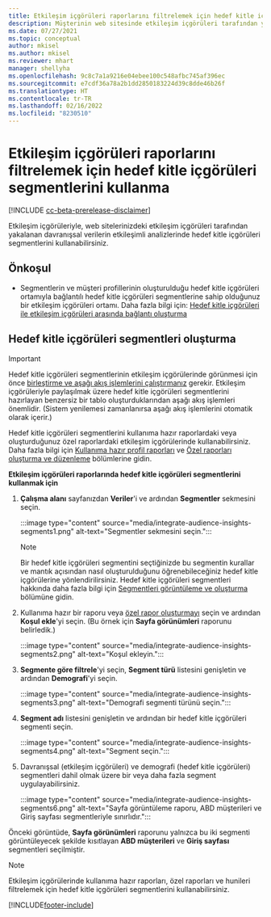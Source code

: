 ```yaml
---
title: Etkileşim içgörüleri raporlarını filtrelemek için hedef kitle içgörüleri segmentlerini kullanma
description: Müşterinin web sitesinde etkileşim içgörüleri tarafından yakalanan davranışsal verilerin etkileşimli analizlerinde hedef kitle içgörüleri segmentlerini kullanın.
ms.date: 07/27/2021
ms.topic: conceptual
author: mkisel
ms.author: mkisel
ms.reviewer: mhart
manager: shellyha
ms.openlocfilehash: 9c8c7a1a9216e04ebee100c548afbc745af396ec
ms.sourcegitcommit: e7cdf36a78a2b1dd2850183224d39c8dde46b26f
ms.translationtype: HT
ms.contentlocale: tr-TR
ms.lasthandoff: 02/16/2022
ms.locfileid: "8230510"
---
```

# <a name="use-audience-insights-segments-to-filter-engagement-insights-reports"></a>Etkileşim içgörüleri raporlarını filtrelemek için hedef kitle içgörüleri segmentlerini kullanma

[!INCLUDE [cc-beta-prerelease-disclaimer](includes/cc-beta-prerelease-disclaimer.md)]

Etkileşim içgörüleriyle, web sitelerinizdeki etkileşim içgörüleri tarafından yakalanan davranışsal verilerin etkileşimli analizlerinde hedef kitle içgörüleri segmentlerini kullanabilirsiniz.

## <a name="prerequisite"></a>Önkoşul

- Segmentlerin ve müşteri profillerinin oluşturulduğu hedef kitle içgörüleri ortamıyla bağlantılı hedef kitle içgörüleri segmentlerine sahip olduğunuz bir etkileşim içgörüleri ortamı. Daha fazla bilgi için: [Hedef kitle içgörüleri ile etkileşim içgörüleri arasında bağlantı oluşturma](integrate-audience-insights-engagement-insights.md)

## <a name="create-audience-insights-segments"></a>Hedef kitle içgörüleri segmentleri oluşturma 

> [!IMPORTANT]
> Hedef kitle içgörüleri segmentlerinin etkileşim içgörülerinde görünmesi için önce [birleştirme ve aşağı akış işlemlerini çalıştırmanız](../audience-insights/merge-entities.md) gerekir. Etkileşim içgörüleriyle paylaşılmak üzere hedef kitle içgörüleri segmentlerini hazırlayan benzersiz bir tablo oluşturduklarından aşağı akış işlemleri önemlidir. (Sistem yenilemesi zamanlanırsa aşağı akış işlemlerini otomatik olarak içerir.)

Hedef kitle içgörüleri segmentlerini kullanıma hazır raporlardaki veya oluşturduğunuz özel raporlardaki etkileşim içgörülerinde kullanabilirsiniz. Daha fazla bilgi için [Kullanıma hazır profil raporları](profile-reports.md) ve [Özel raporları oluşturma ve düzenleme](custom-reports.md) bölümlerine gidin.

**Etkileşim içgörüleri raporlarında hedef kitle içgörüleri segmentlerini kullanmak için**

1. **Çalışma alanı** sayfanızdan **Veriler**'i ve ardından **Segmentler** sekmesini seçin.

    :::image type="content" source="media/integrate-audience-insights-segments1.png" alt-text="Segmentler sekmesini seçin.":::

   >[!NOTE]
   > Bir hedef kitle içgörüleri segmentini seçtiğinizde bu segmentin kurallar ve mantık açısından nasıl oluşturulduğunu öğrenebileceğiniz hedef kitle içgörülerine yönlendirilirsiniz. Hedef kitle içgörüleri segmentleri hakkında daha fazla bilgi için [Segmentleri görüntüleme ve oluşturma](../audience-insights/segments.md) bölümüne gidin.

2. Kullanıma hazır bir raporu veya [özel rapor oluşturmayı](custom-reports.md) seçin ve ardından **Koşul ekle**'yi seçin. (Bu örnek için **Sayfa görünümleri** raporunu belirledik.)

    :::image type="content" source="media/integrate-audience-insights-segments2.png" alt-text="Koşul ekleyin.":::

3. **Segmente göre filtrele**'yi seçin, **Segment türü** listesini genişletin ve ardından **Demografi**'yi seçin.

    :::image type="content" source="media/integrate-audience-insights-segments3.png" alt-text="Demografi segmenti türünü seçin.":::

4. **Segment adı** listesini genişletin ve ardından bir hedef kitle içgörüleri segmenti seçin.

    :::image type="content" source="media/integrate-audience-insights-segments4.png" alt-text="Segment seçin.":::

5. Davranışsal (etkileşim içgörüleri) ve demografi (hedef kitle içgörüleri) segmentleri dahil olmak üzere bir veya daha fazla segment uygulayabilirsiniz. 

    :::image type="content" source="media/integrate-audience-insights-segments6.png" alt-text="Sayfa görüntüleme raporu, ABD müşterileri ve Giriş sayfası segmentleriyle sınırlıdır.":::

Önceki görüntüde, **Sayfa görünümleri** raporunu yalnızca bu iki segmenti görüntüleyecek şekilde kısıtlayan **ABD müşterileri** ve **Giriş sayfası** segmentleri seçilmiştir. 


>[!NOTE]
> Etkileşim içgörülerinde kullanıma hazır raporları, özel raporları ve hunileri filtrelemek için hedef kitle içgörüleri segmentlerini kullanabilirsiniz. 


[!INCLUDE[footer-include](../includes/footer-banner.md)]